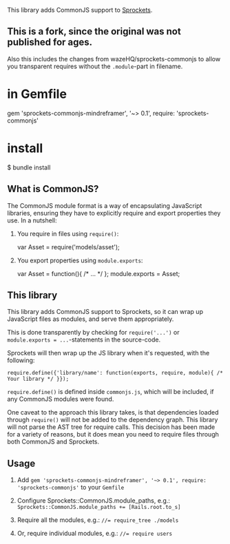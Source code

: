 This library adds CommonJS support to [Sprockets](https://github.com/sstephenson/sprockets).

## This is a fork, since the original was not published for ages.

Also this includes the changes from wazeHQ/sprockets-commonjs to allow you transparent requires without the `.module`-part in filename.

  # in Gemfile
  gem 'sprockets-commonjs-mindreframer', '~> 0.1', require: 'sprockets-commonjs'

  # install
  $ bundle install


## What is CommonJS?

The CommonJS module format is a way of encapsulating JavaScript libraries, ensuring they have to explicitly require and export properties they use. In a nutshell:

1. You require in files using `require()`:

    var Asset = require('models/asset');

2. You export properties using `module.exports`:

    var Asset = function(){ /* ... */ };
    module.exports = Asset;

## This library

This library adds CommonJS support to Sprockets, so it can wrap up JavaScript files as modules, and serve them appropriately.

This is done transparently by checking for `require('...')` or `module.exports = ...`-statements in the source-code.


Sprockets will then wrap up the JS library when it's requested, with the following:

    require.define({'library/name': function(exports, require, module){ /* Your library */ }});

`require.define()` is defined inside `commonjs.js`, which will be included, if any CommonJS modules were found.


One caveat to the approach this library takes, is that dependencies loaded through `require()` will not be added to the dependency graph. This library will not parse the AST tree for require calls. This decision has been made for a variety of reasons, but it does mean you need to require files through both CommonJS and Sprockets.

## Usage

1. Add `gem 'sprockets-commonjs-mindreframer', '~> 0.1', require: 'sprockets-commonjs'` to your `Gemfile`
2. Configure Sprockets::CommonJS.module_paths, e.g.:
    `Sprockets::CommonJS.module_paths += [Rails.root.to_s]`

3. Require all the modules, e.g.: `//= require_tree ./models`
4. Or, require individual modules, e.g.: `//= require users`
